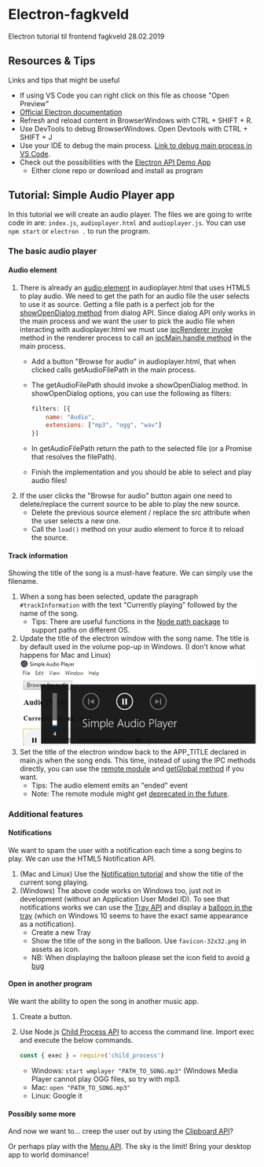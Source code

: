 # Electron-fagkveld

Electron tutorial til frontend fagkveld 28.02.2019

## Resources & Tips

Links and tips that might be useful

- If using VS Code you can right click on this file as choose "Open Preview"
- [Official Electron documentation](https://electronjs.org/docs)
- Refresh and reload content in BrowserWindows with CTRL + SHIFT + R.
- Use DevTools to debug BrowserWindows. Open Devtools with CTRL + SHIFT + J
- Use your IDE to debug the main process. [Link to debug main process in VS Code](https://electronjs.org/docs/tutorial/debugging-main-process-vscode).
- Check out the possibilities with the [Electron API Demo App](https://github.com/electron/electron-api-demos)
  - Either clone repo or download and install as program

## Tutorial: Simple Audio Player app

In this tutorial we will create an audio player. The files we are going to write code in are: ```index.js```, ```audioplayer.html``` and ```audioplayer.js```. You can use ```npm start``` or ```electron .``` to run the program.

### The basic audio player

#### Audio element

1. There is already an [audio element](https://www.w3schools.com/html/html5_audio.asp) in audioplayer.html that uses HTML5 to play audio. We need to get the path for an audio file the user selects to use it as source. Getting a file path is a perfect job for the [showOpenDialog method](https://electronjs.org/docs/api/dialog#dialogshowopendialogbrowserwindow-options) from dialog API. Since dialog API only works in the main process and we want the user to pick the audio file when interacting with audioplayer.html we must use [ipcRenderer invoke](https://electronjs.org/docs/api/ipc-renderer#ipcrendererinvokechannel-args) method in the renderer process to call an [ipcMain.handle method](https://electronjs.org/docs/api/ipc-main#ipcmainhandlechannel-listener) in the main process.
   - Add a button "Browse for audio" in audioplayer.html, that when clicked calls getAudioFilePath in the main process.
   - The getAudioFilePath should invoke a showOpenDialog method. In showOpenDialog options, you can use the following as filters:

        ```JavaScript
        filters: [{
            name: "Audio",
            extensions: ["mp3", "ogg", "wav"]
        }]
        ```

   - In getAudioFilePath return the path to the selected file (or a Promise that resolves the filePath).
   - Finish the implementation and you should be able to select and play audio files!
2. If the user clicks the "Browse for audio" button again one need to delete/replace the current source to be able to play the new source.
   - Delete the previous source element / replace the src attribute when the user selects a new one.
   - Call the ```load()``` method on your audio element to force it to reload the source.

#### Track information

Showing the title of the song is a must-have feature. We can simply use the filename.

1. When a song has been selected, update the paragraph ```#trackInformation``` with the text "Currently playing" followed by the name of the song.
   - Tips: There are useful functions in the [Node path package](https://nodejs.org/docs/latest-v10.x/api/path.html) to support paths on different OS.
2. Update the title of the electron window with the song name. The title is by default used in the volume pop-up in Windows. (I don't know what happens for Mac and Linux)
![Screenshot of App](./assets/screenshot.png)
3. Set the title of the electron window back to the APP_TITLE declared in main.js when the song ends. This time, instead of using the IPC methods directly, you can use the [remote module](https://electronjs.org/docs/api/remote) and [getGlobal method](https://electronjs.org/docs/faq#how-to-share-data-between-web-pages) if you want.
   - Tips:  The audio element emits an "ended" event
   - Note: The remote module might get [deprecated in the future](https://github.com/electron/electron/issues/21408).

### Additional features

#### Notifications

We want to spam the user with a notification each time a song begins to play. We can use the HTML5 Notification API.

1. (Mac and Linux) Use the [Notification tutorial](https://electronjs.org/docs/tutorial/notifications) and show the title of the current song playing.
2. (Windows) The above code works on Windows too, just not in development (without an Application User Model ID). To see that notifications works we can use the [Tray API](https://electronjs.org/docs/api/tray) and display a [balloon in the tray](https://electronjs.org/docs/api/tray#traydisplayballoonoptions-windows) (which on Windows 10 seems to have the exact same appearance as a notification).
   - Create a new Tray
   - Show the title of the song in the balloon. Use ```favicon-32x32.png``` in assets as icon.
   - NB: When displaying the balloon please set the icon field to avoid [a bug](https://github.com/electron/electron/issues/5844)

#### Open in another program

We want the ability to open the song in another music app.

1. Create a button.
2. Use Node.js [Child Process API](https://nodejs.org/api/child_process.html#child_process_child_process_exec_command_options_callback) to access the command line. Import exec and execute the below commands.

    ```JavaScript
    const { exec } = require('child_process')
    ```

   - Windows: ```start wmplayer "PATH_TO_SONG.mp3"``` (Windows Media Player cannot play OGG files, so try with mp3.
   - Mac: ```open "PATH_TO_SONG.mp3"```
   - Linux: Google it

#### Possibly some more

And now we want to… creep the user out by using the [Clipboard API](https://electronjs.org/docs/api/clipboard)?

Or perhaps play with the [Menu API](https://electronjs.org/docs/api/menu). The sky is the limit! Bring your desktop app to world dominance!
